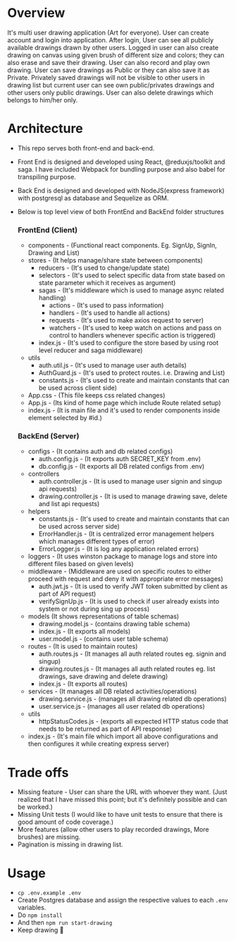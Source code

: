 # Overview
It's multi user drawing application (Art for everyone). User can create account and login into application. After login, User can see all publicly available drawings drawn by other users. Logged in user can also create drawing on canvas using given brush of different size and colors; they can also erase and save their drawing. User can also record and play own drawing. User can save drawings as Public or they can also save it as Private. Privately saved drawings will not be visible to other users in drawing list but current user can see own public/privates drawings and other users only public drawings. User can also delete drawings which belongs to him/her only. 


# Architecture

- This repo serves both front-end and back-end.
- Front End is designed and developed using React, @reduxjs/toolkit and saga. I have included Webpack for bundling purpose and also babel for transpiling purpose.
- Back End is designed and developed with NodeJS(express framework) with postgresql as database and Sequelize as ORM.
- Below is top level view of both FrontEnd and BackEnd folder structures

  ### FrontEnd (Client)
  - components - (Functional react components. Eg. SignUp, SignIn, Drawing and List)
  - stores  - (It helps manage/share state between components)
    - reducers - (It's used to change/update state)
    - selectors - (It's used to select specific data from state based on state parameter which it receives as argument)
    - sagas - (It's middleware which is used to manage async related handling)
      - actions - (It's used to pass information)
      - handlers - (It's used to handle all actions)
      - requests - (It's used to make axios request to server)
      - watchers - (It's used to keep watch on actions and pass on control to handlers whenever specific action is triggered)
    - index.js - (It's used to configure the store based by using root level reducer and saga middleware) 
  - utils
    - auth.util.js - (It's used to manage user auth details)
    - AuthGuard.js - (It's used to protect routes. i.e. Drawing and List)
    - constants.js - (It's used to create and maintain constants that can be used across client side)
  - App.css - (This file keeps css related changes)
  - App.js - (Its kind of home page which include Route related setup)
  - index.js - (It is main file and it's used to render components inside element selected by #id.)


  ### BackEnd (Server)
  - configs - (It contains auth and db related configs)
    - auth.config.js - (It exports auth SECRET_KEY from .env)
    - db.config.js - (It exports all DB related configs from .env)   
  - controllers
    - auth.controller.js - (It is used to manage user signin and singup api requests)  
    - drawing.controller.js - (It is used to manage drawing save, delete and list api requests)  
  - helpers
    - constants.js - (It's used to create and maintain constants that can be used across server side)
    - ErrorHandler.js - (It is centralized error management helpers which manages different types of error)
    - ErrorLogger.js - (It is log any application related errors)
  - loggers - (It uses winston package to manage logs and store into different files based on given levels)
  - middleware - (Middleware are used on specific routes to either proceed with request and deny it with appropriate error messages)
    - auth.jwt.js - (It is used to verify JWT token submitted by client as part of API request)
    - verifySignUp.js - (It is used to check if user already exists into system or not during sing up process)
  - models (It shows representations of table schemas)
    - drawing.model.js - (contains drawing table schema)
    - index.js - (It exports all models)
    - user.model.js  - (contains user table schema)
  - routes - (It is used to maintain routes)
    - auth.routes.js - (It manages all auth related routes eg. signin and singup)
    - drawing.routes.js  - (It manages all auth related routes eg. list drawings, save drawing and delete drawing)
    - index.js - (It exports all routes)
  - services - (It manages all DB related activities/operations)
    - drawing.service.js - (manages all drawing related db operations)
    - user.service.js - (manages all user related db operations)
  - utils
    - httpStatusCodes.js - (exports all expected HTTP status code that needs to be returned as part of API response)
  - index.js - (It's main file which import all above configurations and then configures it while creating express server)

# Trade offs
- Missing feature - User can share the URL with whoever they want. (Just realized that I have missed this point; but it's definitely possible and can be worked.)
- Missing Unit tests (I would like to have unit tests to ensure that there is good amount of code coverage.)
- More features (allow other users to play recorded drawings, More brushes) are missing.
- Pagination is missing in drawing list.

# Usage

- `cp .env.example .env`
- Create Postgres database and assign the respective values to each `.env` variables.
- Do `npm install`
- And then `npm run start-drawing`
- Keep drawing :slightly_smiling_face:
